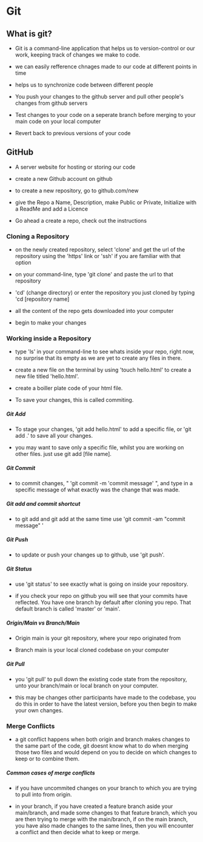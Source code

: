# Git

## What is git?

- Git is a command-line application that helps us to version-control or our work, keeping track of changes we make to code.

- we can easily refference chnages made to our code at different points in time

- helps us to synchronize code between different people

- You push your changes to the github server and pull other people's changes from github servers

- Test changes to your code on a seperate branch before merging to your main code on your local computer

- Revert back to previous versions of your code

## GitHub

- A server website for hosting or storing our code

- create a new Github account on github

- to create a new repository, go to github.com/new

- give the Repo a Name, Description, make Public or Private, Initialize with a ReadMe and add a Licence

- Go ahead a create a repo, check out the instructions

### Cloning a Repository

- on the newly created repository, select 'clone' and get the url of the repository using the 'https' link or 'ssh' if you are familiar with that option

- on your command-line, type 'git clone' and paste the url to that repository

- 'cd' (change directory) or enter the repository you just cloned by typing 'cd [repository name]

- all the content of the repo gets downloaded into your computer

- begin to make your changes

### Working inside a Repository

- type 'ls' in your command-line to see whats inside your repo, right now, no surprise that its empty as we are yet to create any files in there.

- create a new file on the terminal by using 'touch hello.html' to create a new file titled 'hello.html'.

- create a boiller plate code of your html file.

- To save your changes, this is called commiting.

##### Git Add

- To stage your changes, 'git add hello.html' to add a specific file, or 'git add .' to save all your changes.

- you may want to save only a specific file, whilst you are working on other files. just use git add [file name].

##### Git Commit

- to commit changes, " 'git commit -m 'commit message' ", and type in a specific message of what exactly was the change that was made.

##### Git add and commit shortcut

- to git add and git add at the same time use 'git commit -am "commit message" '

##### Git Push

- to update or push your changes up to github, use 'git push'.

##### Git Status

- use 'git status' to see exactly what is going on inside your repository.

- if you check your repo on github you will see that your commits have reflected. You have one branch by default after cloning you repo. That default branch is called 'master' or 'main'.

##### Origin/Main vs Branch/Main

- Origin main is your git repository, where your repo originated from

- Branch main is your local cloned codebase on your computer

##### Git Pull

- you 'git pull' to pull down the existing code state from the repository, unto your branch/main or local branch on your computer.

- this may be changes other participants have made to the codebase, you do this in order to have the latest version, before you then begin to make your own changes.


### Merge Conflicts

- a git conflict happens when both origin and branch makes changes to the same part of the code, git doesnt know what to do when merging those two files and would depend on you to decide on which changes to keep or to combine them.

##### Common cases of merge conflicts

- if you have uncommited changes on your branch to which you are trying to pull into from origin.

- in your branch, if you have created a feature branch aside your main/branch, and made some changes to that feature branch, which you are then trying to merge with the main/branch, if on the main branch, you have also made changes to the same lines, then you will encounter a conflict and then decide what to keep or merge.
